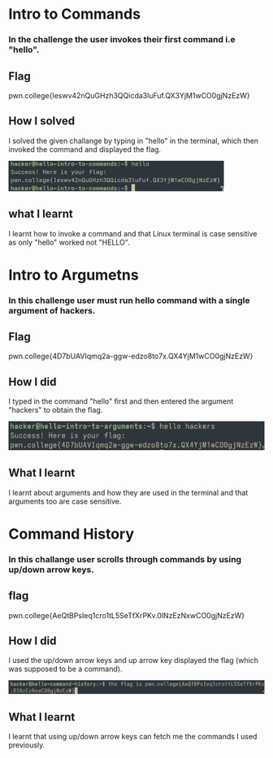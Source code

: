 # Intro to Commands
### In the challenge the user invokes their first command i.e "hello".

## Flag
pwn.college{Ieswv42nQuGHzh3QQicda3luFuf.QX3YjM1wCO0gjNzEzW}

## How I solved
I solved the given challange by typing in "hello" in the terminal, which then invoked the command and displayed the flag.

![screenshot](hello.png)

## what I learnt
I learnt how to invoke a command and that Linux terminal is case sensitive as only "hello" worked not "HELLO".

# Intro to Argumetns
### In this challenge user must run hello command with a single argument of hackers.

## Flag
pwn.college{4D7bUAVIqmq2a-ggw-edzo8to7x.QX4YjM1wCO0gjNzEzW}

## How I did
I typed in the command "hello" first and then entered the argument "hackers" to obtain the flag.

![screenshot](argument.png)

## What I learnt
I learnt about arguments and how they are used in the terminal and that arguments too are case sensitive.

# Command History
### In this challange user scrolls through commands by using up/down arrow keys.

## flag
pwn.college{AeQtBPsIeq1cro1tL5SeTfXrPKv.0lNzEzNxwCO0gjNzEzW}

## How I did
I used the up/down arrow keys and up arrow key displayed the flag (which was supposed to be a command).

![screenshot](history.png)

## What I learnt
I learnt that using up/down arrow keys can fetch me the commands I used previously.
